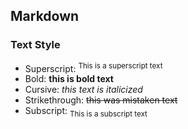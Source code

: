 ## Markdown

### Text Style
- Superscript:      <sup>This is a superscript text</sup>
- Bold:             **this is bold text**
- Cursive:          *this text is italicized*
- Strikethrough:    ~~this was mistaken text~~
- Subscript:        <sub>This is a subscript text</sub>

